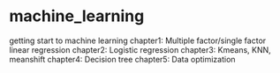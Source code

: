 # machine_learning
getting start to machine learning
chapter1: Multiple factor/single factor linear regression
chapter2: Logistic regression
chapter3: Kmeans, KNN, meanshift
chapter4: Decision tree
chapter5: Data optimization
